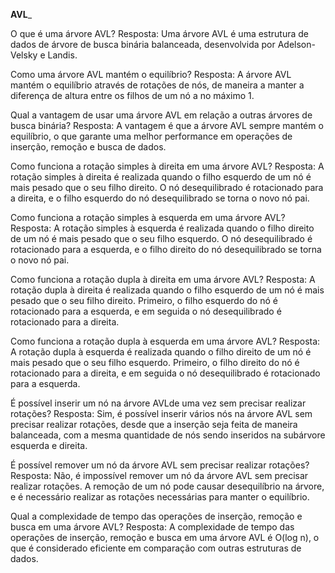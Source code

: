 ____________AVL_____________

O que é uma árvore AVL?
Resposta: Uma árvore AVL é uma estrutura de dados de árvore de busca binária balanceada, desenvolvida por Adelson-Velsky e Landis.

Como uma árvore AVL mantém o equilíbrio?
Resposta: A árvore AVL mantém o equilíbrio através de rotações de nós, de maneira a manter a diferença de altura entre os filhos de um nó a no máximo 1.

Qual a vantagem de usar uma árvore AVL em relação a outras árvores de busca binária?
Resposta: A vantagem é que a árvore AVL sempre mantém o equilíbrio, o que garante uma melhor performance em operações de inserção, remoção e busca de dados.

Como funciona a rotação simples à direita em uma árvore AVL?
Resposta: A rotação simples à direita é realizada quando o filho esquerdo de um nó é mais pesado que o seu filho direito. O nó desequilibrado é rotacionado para a direita, e o filho esquerdo do nó desequilibrado se torna o novo nó pai.

Como funciona a rotação simples à esquerda em uma árvore AVL?
Resposta: A rotação simples à esquerda é realizada quando o filho direito de um nó é mais pesado que o seu filho esquerdo. O nó desequilibrado é rotacionado para a esquerda, e o filho direito do nó desequilibrado se torna o novo nó pai.

Como funciona a rotação dupla à direita em uma árvore AVL?
Resposta: A rotação dupla à direita é realizada quando o filho esquerdo de um nó é mais pesado que o seu filho direito. Primeiro, o filho esquerdo do nó é rotacionado para a esquerda, e em seguida o nó desequilibrado é rotacionado para a direita.

Como funciona a rotação dupla à esquerda em uma árvore AVL?
Resposta: A rotação dupla à esquerda é realizada quando o filho direito de um nó é mais pesado que o seu filho esquerdo. Primeiro, o filho direito do nó é rotacionado para a direita, e em seguida o nó desequilibrado é rotacionado para a esquerda.

É possível inserir um nó na árvore AVLde uma vez sem precisar realizar rotações?
Resposta: Sim, é possível inserir vários nós na árvore AVL sem precisar realizar rotações, desde que a inserção seja feita de maneira balanceada, com a mesma quantidade de nós sendo inseridos na subárvore esquerda e direita.

É possível remover um nó da árvore AVL sem precisar realizar rotações?
Resposta: Não, é impossível remover um nó da árvore AVL sem precisar realizar rotações. A remoção de um nó pode causar desequilíbrio na árvore, e é necessário realizar as rotações necessárias para manter o equilíbrio.

Qual a complexidade de tempo das operações de inserção, remoção e busca em uma árvore AVL?
Resposta: A complexidade de tempo das operações de inserção, remoção e busca em uma árvore AVL é O(log n), o que é considerado eficiente em comparação com outras estruturas de dados.

